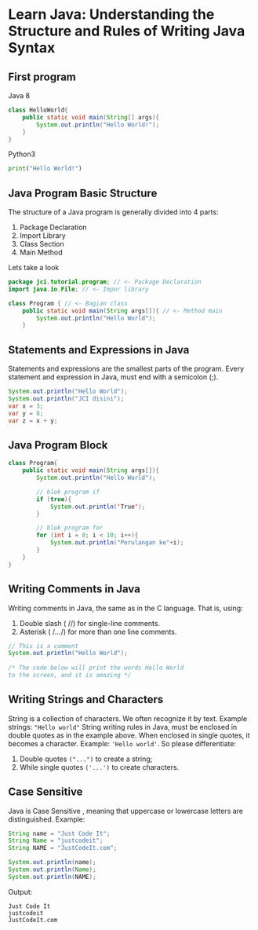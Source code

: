 # Learn Java: Understanding the Structure and Rules of Writing Java Syntax

## First program
Java 8
```java
class HelloWorld{
    public static void main(String[] args){
        System.out.println("Hello World!");
    }
}
```
Python3
```python
print("Hello World!")
```

## Java Program Basic Structure
The structure of a Java program is generally divided into 4 parts:
1. Package Declaration
2. Import Library
3. Class Section
4. Main Method

Lets take a look
```java
package jci.tutorial.program; // <- Package Declaration
import java.io.File; // <- Impor library

class Program { // <- Bagian class
    public static void main(String args[]){ // <- Method main
        System.out.println("Hello World");
    }
```

## Statements and Expressions in Java
Statements and expressions are the smallest parts of the program. Every statement and expression in Java, must end with a semicolon (;).
```java
System.out.println("Hello World");
System.out.println("JCI disini");
var x = 3;
var y = 8;
var z = x + y;
```

## Java Program Block
```java
class Program{
    public static void main(String args[]){
        System.out.println("Hello World");

        // blok program if
        if (true){
            System.out.println('True');
        }

        // blok program for
        for (int i = 0; i < 10; i++){
            System.out.println("Perulangan ke"+i);
        }
    }
}
```

## Writing Comments in Java
Writing comments in Java, the same as in the C language. That is, using:
1. Double slash ( //) for single-line comments.
2. Asterisk ( /*...*/) for more than one line comments.
```java
// This is a comment
System.out.println("Hello World");
        
/* The code below will print the words Hello World
to the screen, and it is amazing */
```

## Writing Strings and Characters
String is a collection of characters. We often recognize it by text.
Example strings: `"Hello world"`
String writing rules in Java, must be enclosed in double quotes as in the example above.
When enclosed in single quotes, it becomes a character.
Example: `'Hello world'`.
So please differentiate:
1. Double quotes `("...")` to create a string;
2. While single quotes `('...')` to create characters.

## Case Sensitive
Java is Case Sensitive , meaning that uppercase or lowercase letters are distinguished.
Example:
```java
String name = "Just Code It";
String Name = "justcodeit";
String NAME = "JustCodeIt.com";

System.out.println(name);
System.out.println(Name);
System.out.println(NAME);
```
Output:
```text
Just Code It
justcodeit
JustCodeIt.com
```

